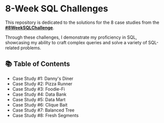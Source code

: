 # 8-Week SQL Challenges

This repository is dedicated to the solutions for the 8 case studies from the **[#8WeekSQLChallenge](https://8weeksqlchallenge.com)**. 

Through these challenges, I demonstrate my proficiency in SQL, showcasing my ability to craft complex queries and solve a variety of SQL-related problems.


## 📚 Table of Contents

- Case Study #1: Danny's Diner
- Case Study #2: Pizza Runner
- Case Study #3: Foodie-Fi
- Case Study #4: Data Bank
- Case Study #5: Data Mart
- Case Study #6: Clique Bait
- Case Study #7: Balanced Tree
- Case Study #8: Fresh Segments

